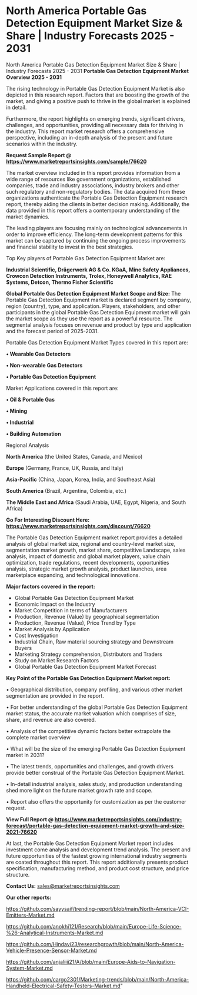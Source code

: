 # North America Portable Gas Detection Equipment Market Size & Share | Industry Forecasts 2025 - 2031
North America Portable Gas Detection Equipment Market Size & Share | Industry Forecasts 2025 - 2031
<Strong> Portable Gas Detection Equipment Market Overview 2025 - 2031</strong>

The rising technology in Portable Gas Detection Equipment Market is also depicted in this research report. Factors that are boosting the growth of the market, and giving a positive push to thrive in the global market is explained in detail.

Furthermore, the report highlights on emerging trends, significant drivers, challenges, and opportunities, providing all necessary data for thriving in the industry. This report market research offers a comprehensive perspective, including an in-depth analysis of the present and future scenarios within the industry.

<strong>Request Sample Report @ <a href=https://www.marketreportsinsights.com/sample/76620>https://www.marketreportsinsights.com/sample/76620</a></strong>

The market overview included in this report provides information from a wide range of resources like government organizations, established companies, trade and industry associations, industry brokers and other such regulatory and non-regulatory bodies. The data acquired from these organizations authenticate the Portable Gas Detection Equipment research report, thereby aiding the clients in better decision making. Additionally, the data provided in this report offers a contemporary understanding of the market dynamics.

The leading players are focusing mainly on technological advancements in order to improve efficiency. The long-term development patterns for this market can be captured by continuing the ongoing process improvements and financial stability to invest in the best strategies.

Top Key players of Portable Gas Detection Equipment Market are:

<strong>Industrial Scientific, Drägerwerk AG & Co. KGaA, Mine Safety Appliances, Crowcon Detection Instruments, Trolex, Honeywell Analytics, RAE Systems, Detcon, Thermo Fisher Scientific</strong>

<strong><b>Global Portable Gas Detection Equipment Market Scope and Size:</b></strong>
The Portable Gas Detection Equipment market is declared segment by company, region (country), type, and application. Players, stakeholders, and other participants in the global Portable Gas Detection Equipment market will gain the market scope as they use the report as a powerful resource. The segmental analysis focuses on revenue and product by type and application and the forecast period of 2025-2031.

Portable Gas Detection Equipment Market Types covered in this report are:

<strong>• Wearable Gas Detectors

• Non-wearable Gas Detectors

• Portable Gas Detection Equipment</strong>

Market Applications covered in this report are:

<strong>• Oil & Portable Gas

• Mining

• Industrial

• Building Automation</strong> 

Regional Analysis

<strong>North America</strong> (the United States, Canada, and Mexico)

<strong>Europe</strong> (Germany, France, UK, Russia, and Italy)

<strong>Asia-Pacific</strong> (China, Japan, Korea, India, and Southeast Asia)

<strong>South America</strong> (Brazil, Argentina, Colombia, etc.)

<strong>The Middle East and Africa</strong> (Saudi Arabia, UAE, Egypt, Nigeria, and South Africa)

<strong>Go For Interesting Discount Here: <a href=https://www.marketreportsinsights.com/discount/76620>https://www.marketreportsinsights.com/discount/76620</a></strong>

The Portable Gas Detection Equipment market report provides a detailed analysis of global market size, regional and country-level market size, segmentation market growth, market share, competitive Landscape, sales analysis, impact of domestic and global market players, value chain optimization, trade regulations, recent developments, opportunities analysis, strategic market growth analysis, product launches, area marketplace expanding, and technological innovations.

<strong><b>Major factors covered in the report:</b></strong>
<ul>
  <li>Global Portable Gas Detection Equipment Market </li>
  <li>Economic Impact on the Industry</li>
  <li>Market Competition in terms of Manufacturers</li>
  <li>Production, Revenue (Value) by geographical segmentation</li>
  <li>Production, Revenue (Value), Price Trend by Type</li>
  <li>Market Analysis by Application</li>
  <li>Cost Investigation</li>
  <li>Industrial Chain, Raw material sourcing strategy and Downstream Buyers</li>
  <li>Marketing Strategy comprehension, Distributors and Traders</li>
  <li>Study on Market Research Factors</li>
  <li>Global Portable Gas Detection Equipment Market Forecast</li>
</ul>

<strong><b>Key Point of the Portable Gas Detection Equipment Market report:</b></strong>

• Geographical distribution, company profiling, and various other market segmentation are provided in the report.

• For better understanding of the global Portable Gas Detection Equipment market status, the accurate market valuation which comprises of size, share, and revenue are also covered.

• Analysis of the competitive dynamic factors better extrapolate the complete market overview

• What will be the size of the emerging Portable Gas Detection Equipment market in 2031?

• The latest trends, opportunities and challenges, and growth drivers provide better construal of the Portable Gas Detection Equipment Market.

• In-detail industrial analysis, sales study, and production understanding shed more light on the future market growth rate and scope.

• Report also offers the opportunity for customization as per the customer request.

<strong><b>View Full Report @ <a href=https://www.marketreportsinsights.com/industry-forecast/portable-gas-detection-equipment-market-growth-and-size-2021-76620>https://www.marketreportsinsights.com/industry-forecast/portable-gas-detection-equipment-market-growth-and-size-2021-76620</a></b></strong>


At last, the Portable Gas Detection Equipment Market report includes investment come analysis and development trend analysis. The present and future opportunities of the fastest growing international industry segments are coated throughout this report. This report additionally presents product specification, manufacturing method, and product cost structure, and price structure.

<strong>Contact Us:</strong>
sales@marketreportsinsights.com

<strong>Our other reports:</strong>

<a href=https://github.com/sayysaif/trending-report/blob/main/North-America-VCI-Emitters-Market.md>https://github.com/sayysaif/trending-report/blob/main/North-America-VCI-Emitters-Market.md</a>

<a href=https://github.com/anokhi121/Research/blob/main/Europe-Life-Science-%26-Analytical-Instruments-Market.md>https://github.com/anokhi121/Research/blob/main/Europe-Life-Science-%26-Analytical-Instruments-Market.md</a>

<a href=https://github.com/Hindavi23/researchgrowth/blob/main/North-America-Vehicle-Presence-Sensor-Market.md>https://github.com/Hindavi23/researchgrowth/blob/main/North-America-Vehicle-Presence-Sensor-Market.md</a>

<a href=https://github.com/anjaliiii21/A/blob/main/Europe-Aids-to-Navigation-System-Market.md>https://github.com/anjaliiii21/A/blob/main/Europe-Aids-to-Navigation-System-Market.md</a>

<a href=https://github.com/cargo2301/Marketing-trends/blob/main/North-America-Handheld-Electrical-Safety-Testers-Market.md>https://github.com/cargo2301/Marketing-trends/blob/main/North-America-Handheld-Electrical-Safety-Testers-Market.md</a>"
